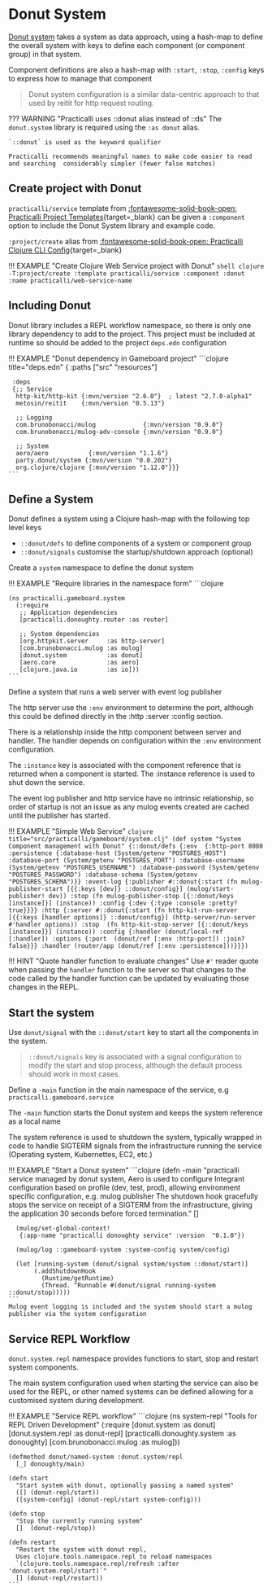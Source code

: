 # Donut System

[Donut system](https://github.com/donut-party/system) takes a system as data approach, using a hash-map to define the overall system with keys to define each component (or component group) in that system.

Component definitions are also a hash-map with `:start`, `:stop`, `:config` keys to express how to manage that component

> Donut system configuration is a similar data-centric approach to that used by reitit for http request routing.

??? WARNING "Practicalli uses ::donut alias instead of ::ds"
    The `donut.system` library is required using the `:as donut` alias.

    `::donut` is used as the keyword qualifier

    Practicalli recommends meaningful names to make code easier to read and searching  considerably simpler (fewer false matches)


## Create project with Donut

`practicalli/service` template from [:fontawesome-solid-book-open: Practicalli Project Templates](https://github.com/practicalli/project-templates/){target=_blank} can be given a `:component` option to include the Donut System library and example code.

`:project/create` alias from [:fontawesome-solid-book-open: Practicalli Clojure CLI Config](https://practical.li/clojure/clojure-cli/practicalli-config/){target=_blank}

!!! EXAMPLE "Create Clojure Web Service project with Donut"
    ```shell
    clojure -T:project/create :template practicalli/service :component :donut :name practicalli/web-service-name
    ```

## Including Donut

Donut library includes a REPL workflow namespace, so there is only one library dependency to add to the project.  This project must be included at runtime so should be added to the project `deps.edn` configuration

!!! EXAMPLE "Donut dependency in Gameboard project"
    ```clojure title="deps.edn"
    {
    :paths
     ["src" "resources"]

     :deps
     {;; Service
      http-kit/http-kit {:mvn/version "2.6.0"}  ; latest "2.7.0-alpha1"
      metosin/reitit    {:mvn/version "0.5.13"}

      ;; Logging
      com.brunobonacci/mulog             {:mvn/version "0.9.0"}
      com.brunobonacci/mulog-adv-console {:mvn/version "0.9.0"}

      ;; System
      aero/aero           {:mvn/version "1.1.6"}
      party.donut/system {:mvn/version "0.0.202"}
      org.clojure/clojure {:mvn/version "1.12.0"}}}
    ```


## Define a System

Donut defines a system using a Clojure hash-map with the following top level keys

- `::donut/defs` to define components of a system or component group
- `::donut/signals` customise the startup/shutdown approach (optional)


Create a `system` namespace to define the donut system


!!! EXAMPLE "Require libraries in the namespace form"
    ```clojure

    (ns practicalli.gameboard.system
      (:require
       ;; Application dependencies
       [practicalli.donoughty.router :as router]

       ;; System dependencies
       [org.httpkit.server     :as http-server]
       [com.brunobonacci.mulog :as mulog]
       [donut.system           :as donut]
       [aero.core              :as aero]
       [clojure.java.io        :as io]))
    ```

Define a system that runs a web server with event log publisher

The http server use the `:env` environment to determine the port, although this could be defined directly in the :http :server :config section.

There is a relationship inside the http component between server and handler.  The handler depends on configuration within the `:env` environment configuration.

The `:instance` key is associated with the component reference that is returned when a component is started.  The :instance reference is used to shut down the service.

The event log publisher and http service have no intrinsic relationship, so order of startup is not an issue as any mulog events created are cached until the publisher has started.

!!! EXAMPLE "Simple Web Service"
    ```clojure title="src/practicalli/gameboard/system.clj"
    (def system
      "System Component management with Donut"
      {::donut/defs
       {:env  {:http-port 8080
               :persistence {:database-host (System/getenv "POSTGRES_HOST")
                             :database-port (System/getenv "POSTGRES_PORT")
                             :database-username (System/getenv "POSTGRES_USERNAME")
                             :database-password (System/getenv "POSTGRES_PASSWORD")
                             :database-schema (System/getenv "POSTGRES_SCHEMA")}}
        :event-log {:publisher
                    #::donut{:start (fn mulog-publisher-start
                                      [{{:keys [dev]} ::donut/config}]
                                      (mulog/start-publisher! dev))
                             :stop (fn mulog-publisher-stop
                                     [{::donut/keys [instance]}]
                                     (instance))
                             :config {:dev {:type :console :pretty? true}}}}
        :http {:server
               #::donut{:start (fn http-kit-run-server
                                 [{{:keys [handler options]} ::donut/config}]
                                 (http-server/run-server #'handler options))
                        :stop  (fn http-kit-stop-server
                                 [{::donut/keys [instance]}]
                                 (instance))
                        :config {:handler (donut/local-ref [:handler])
                                 :options {:port  (donut/ref [:env :http-port])
                                           :join? false}}}
               :handler (router/app (donut/ref [:env :persistence]))}}})
    ```

!!! HINT "Quote handler function to evaluate changes"
    Use `#'` reader quote when passing the `handler` function to the server so that changes to the code called by the handler function can be updated by evaluating those changes in the REPL.


## Start the system

Use `donut/signal` with the `::donut/start` key to start all the components in the system.

> `::donut/signals` key is associated with a signal configuration to modify the start and stop process, although the default process should work in most cases.

Define a `-main` function in the main namespace of the service, e.g `practicalli.gameboard.service`

The `-main` function starts the Donut system and keeps the system reference as a local name

The system reference is used to shutdown the system, typically wrapped in code to handle SIGTERM signals from the infrastructure running the service (Operating system, Kubernettes, EC2, etc.)



!!! EXAMPLE "Start a Donut system"
    ```clojure
    (defn -main
      "practicalli service managed by donut system,
      Aero is used to configure Integrant configuration based on profile (dev, test, prod),
      allowing environment specific configuration, e.g. mulog publisher
      The shutdown hook gracefully stops the service on receipt of a SIGTERM from the infrastructure,
      giving the application 30 seconds before forced termination."
      []

      (mulog/set-global-context!
       {:app-name "practicalli donoughty service" :version  "0.1.0"})

      (mulog/log ::gameboard-system :system-config system/config)

      (let [running-system (donut/signal system/system ::donut/start)]
           (.addShutdownHook
             (Runtime/getRuntime)
             (Thread. ^Runnable #(donut/signal running-system ::donut/stop)))))
    ```
    Mulog event logging is included and the system should start a mulog publisher via the system configuration


## Service REPL Workflow

`donut.system.repl` namespace provides functions to start, stop and restart system components.

The main system configuration used when starting the service can also be used for the REPL, or other named systems can be defined allowing for a customised system during development.


!!! EXAMPLE "Service REPL workflow"
    ```clojure
    (ns system-repl
      "Tools for REPL Driven Development"
      (:require
       [donut.system :as donut]
       [donut.system.repl :as donut-repl]
       [practicalli.donoughty.system :as donoughty]
       [com.brunobonacci.mulog :as mulog]))

    (defmethod donut/named-system :donut.system/repl
      [_] donoughty/main)

    (defn start
      "Start system with donut, optionally passing a named system"
      ([] (donut-repl/start))
      ([system-config] (donut-repl/start system-config)))

    (defn stop
      "Stop the currently running system"
      []  (donut-repl/stop))

    (defn restart
      "Restart the system with donut repl,
      Uses clojure.tools.namespace.repl to reload namespaces
      `(clojure.tools.namespace.repl/refresh :after 'donut.system.repl/start)`"
      [] (donut-repl/restart))
    ```
